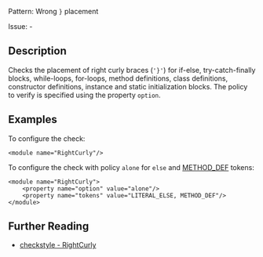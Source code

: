 Pattern: Wrong `}` placement

Issue: -

## Description

Checks the placement of right curly braces (`'}'`) for if-else, try-catch-finally blocks, while-loops, for-loops, method definitions, class definitions, constructor definitions, instance and static initialization blocks. The policy to verify is specified using the property `option`. 

## Examples

To configure the check: 
    
    
    <module name="RightCurly"/>
            

To configure the check with policy `alone` for `else` and [METHOD_DEF](http://checkstyle.sourceforge.net/apidocs/com/puppycrawl/tools/checkstyle/api/TokenTypes.html#METHOD_DEF) tokens: 
    
    
    <module name="RightCurly">
        <property name="option" value="alone"/>
        <property name="tokens" value="LITERAL_ELSE, METHOD_DEF"/>
    </module>

## Further Reading

* [checkstyle - RightCurly](http://checkstyle.sourceforge.net/config_blocks.html#RightCurly)